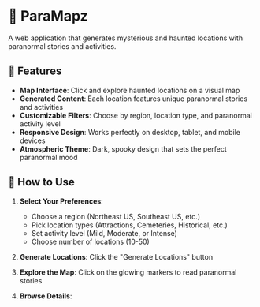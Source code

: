 # 👻 ParaMapz

A web application that generates mysterious and haunted locations with paranormal stories and activities.

## 🌟 Features

- **Map Interface**: Click and explore haunted locations on a visual map
- **Generated Content**: Each location features unique paranormal stories and activities
- **Customizable Filters**: Choose by region, location type, and paranormal activity level
- **Responsive Design**: Works perfectly on desktop, tablet, and mobile devices
- **Atmospheric Theme**: Dark, spooky design that sets the perfect paranormal mood

## 🎯 How to Use

1. **Select Your Preferences**:
   - Choose a region (Northeast US, Southeast US, etc.)
   - Pick location types (Attractions, Cemeteries, Historical, etc.)
   - Set activity level (Mild, Moderate, or Intense)
   - Choose number of locations (10-50)

2. **Generate Locations**: Click the "Generate Locations" button

3. **Explore the Map**: Click on the glowing markers to read paranormal stories

4. **Browse Details**:
